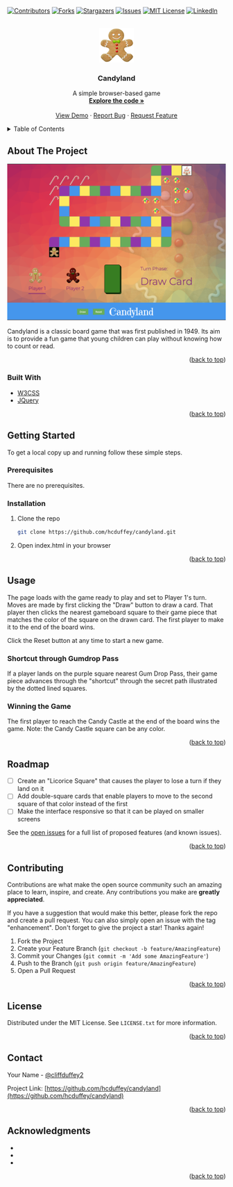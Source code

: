 <div id="top"></div>
<!--
*** Thanks for checking out the Best-README-Template. If you have a suggestion
*** that would make this better, please fork the repo and create a pull request
*** or simply open an issue with the tag "enhancement".
*** Don't forget to give the project a star!
*** Thanks again! Now go create something AMAZING! :D
-->



<!-- PROJECT SHIELDS -->
<!--
*** I'm using markdown "reference style" links for readability.
*** Reference links are enclosed in brackets [ ] instead of parentheses ( ).
*** See the bottom of this document for the declaration of the reference variables
*** for contributors-url, forks-url, etc. This is an optional, concise syntax you may use.
*** https://www.markdownguide.org/basic-syntax/#reference-style-links
-->
[![Contributors][contributors-shield]][contributors-url]
[![Forks][forks-shield]][forks-url]
[![Stargazers][stars-shield]][stars-url]
[![Issues][issues-shield]][issues-url]
[![MIT License][license-shield]][license-url]
[![LinkedIn][linkedin-shield]][linkedin-url]



<!-- PROJECT LOGO -->
<br />
<div align="center">
  <a href="https://github.com/hcduffey/candyland">
    <img src="images/logo.png" alt="Logo" width="80" height="80">
  </a>

<h3 align="center">Candyland</h3>

  <p align="center">
    A simple browser-based game
    <br />
    <a href="https://github.com/hcduffey/candyland"><strong>Explore the code »</strong></a>
    <br />
    <br />
    <a href="https://hcduffey.github.io/candyland/">View Demo</a>
    ·
    <a href="https://github.com/hcduffey/candyland/issues">Report Bug</a>
    ·
    <a href="https://github.com/hcduffey/candyland/issues">Request Feature</a>
  </p>
</div>



<!-- TABLE OF CONTENTS -->
<details>
  <summary>Table of Contents</summary>
  <ol>
    <li>
      <a href="#about-the-project">About The Project</a>
      <ul>
        <li><a href="#built-with">Built With</a></li>
      </ul>
    </li>
    <li>
      <a href="#getting-started">Getting Started</a>
      <ul>
        <li><a href="#prerequisites">Prerequisites</a></li>
        <li><a href="#installation">Installation</a></li>
      </ul>
    </li>
    <li><a href="#usage">Usage</a></li>
    <li><a href="#roadmap">Roadmap</a></li>
    <li><a href="#contributing">Contributing</a></li>
    <li><a href="#license">License</a></li>
    <li><a href="#contact">Contact</a></li>
    <li><a href="#acknowledgments">Acknowledgments</a></li>
  </ol>
</details>



<!-- ABOUT THE PROJECT -->
## About The Project

[![Product Name Screen Shot][product-screenshot]](images/screen_shot.png)

Candyland is a classic board game that was first published in 1949. Its aim is to provide a fun game that young children can play without knowing how to count or read.

<p align="right">(<a href="#top">back to top</a>)</p>

### Built With

* [W3CSS](https://www.w3schools.com/w3css/)
* [JQuery](https://jquery.com)

<p align="right">(<a href="#top">back to top</a>)</p>

<!-- GETTING STARTED -->
## Getting Started

To get a local copy up and running follow these simple steps.

### Prerequisites

There are no prerequisites.

### Installation

1. Clone the repo
   ```sh
   git clone https://github.com/hcduffey/candyland.git
   ```
2. Open index.html in your browser

<p align="right">(<a href="#top">back to top</a>)</p>



<!-- USAGE EXAMPLES -->
## Usage

The page loads with the game ready to play and set to Player 1's turn. Moves are made by first clicking the "Draw" button to draw a card. That player then clicks the nearest gameboard square to their game piece that matches the color of the square on the drawn card. The first player to make it to the end of the board wins.

Click the Reset button at any time to start a new game.

### Shortcut through Gumdrop Pass

If a player lands on the purple square nearest Gum Drop Pass, their game piece advances through the "shortcut" through the secret path illustrated by the dotted lined squares.

### Winning the Game

The first player to reach the Candy Castle at the end of the board wins the game. Note: the Candy Castle square can be any color.

<p align="right">(<a href="#top">back to top</a>)</p>



<!-- ROADMAP -->
## Roadmap

- [ ] Create an "Licorice Square" that causes the player to lose a turn if they land on it
- [ ] Add double-square cards that enable players to move to the second square of that color instead of the first
- [ ] Make the interface responsive so that it can be played on smaller screens

See the [open issues](https://github.com/github_username/repo_name/issues) for a full list of proposed features (and known issues).

<p align="right">(<a href="#top">back to top</a>)</p>



<!-- CONTRIBUTING -->
## Contributing

Contributions are what make the open source community such an amazing place to learn, inspire, and create. Any contributions you make are **greatly appreciated**.

If you have a suggestion that would make this better, please fork the repo and create a pull request. You can also simply open an issue with the tag "enhancement".
Don't forget to give the project a star! Thanks again!

1. Fork the Project
2. Create your Feature Branch (`git checkout -b feature/AmazingFeature`)
3. Commit your Changes (`git commit -m 'Add some AmazingFeature'`)
4. Push to the Branch (`git push origin feature/AmazingFeature`)
5. Open a Pull Request

<p align="right">(<a href="#top">back to top</a>)</p>



<!-- LICENSE -->
## License

Distributed under the MIT License. See `LICENSE.txt` for more information.

<p align="right">(<a href="#top">back to top</a>)</p>



<!-- CONTACT -->
## Contact

Your Name - [@cliffduffey2](https://twitter.com/cliffduffey2)

Project Link: [https://github.com/hcduffey/candyland](https://github.com/hcduffey/candyland)

<p align="right">(<a href="#top">back to top</a>)</p>



<!-- ACKNOWLEDGMENTS -->
## Acknowledgments

* []()
* []()
* []()

<p align="right">(<a href="#top">back to top</a>)</p>



<!-- MARKDOWN LINKS & IMAGES -->
<!-- https://www.markdownguide.org/basic-syntax/#reference-style-links -->
[contributors-shield]: https://img.shields.io/github/contributors/hcduffey/candyland.svg?style=for-the-badge
[contributors-url]: https://github.com/hcduffey/candyland/graphs/contributors
[forks-shield]: https://img.shields.io/github/forks/hcduffey/candyland.svg?style=for-the-badge
[forks-url]: https://github.com/hcduffey/candyland/network/members
[stars-shield]: https://img.shields.io/github/stars/hcduffey/candyland.svg?style=for-the-badge
[stars-url]: https://github.com/hcduffey/candyland/stargazers
[issues-shield]: https://img.shields.io/github/issues/hcduffey/candyland.svg?style=for-the-badge
[issues-url]: https://github.com/hcduffey/candyland/issues
[license-shield]: https://img.shields.io/github/license/hcduffey/candyland.svg?style=for-the-badge
[license-url]: https://github.com/hcduffey/candyland/blob/master/LICENSE.txt
[linkedin-shield]: https://img.shields.io/badge/-LinkedIn-black.svg?style=for-the-badge&logo=linkedin&colorB=555
[linkedin-url]: https://linkedin.com/in/cduffey
[product-screenshot]: images/screen_shot.png
